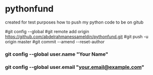 # pythonfund

created for test purposes how to push my python code to be on gitub

#git config --global
#git remote add origin https://github.com/abdelrahmanessameldin/pythonfund.git
#git push -u origin master
#git commit --amend --reset-author
###  git config --global user.name "Your Name"
###  git config --global user.email "your.email@example.com"
